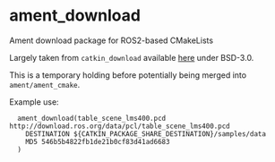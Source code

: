 # ament_download
Ament download package for ROS2-based CMakeLists

Largely taken from `catkin_download` available [here](https://github.com/ros/catkin/blob/kinetic-devel/cmake/catkin_download.cmake) under BSD-3.0. 

This is a temporary holding before potentially being merged into `ament/ament_cmake`.

Example use:

```
  ament_download(table_scene_lms400.pcd http://download.ros.org/data/pcl/table_scene_lms400.pcd
    DESTINATION ${CATKIN_PACKAGE_SHARE_DESTINATION}/samples/data
    MD5 546b5b4822fb1de21b0cf83d41ad6683
  )
```
